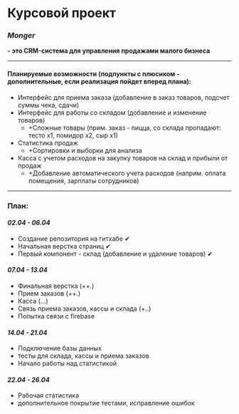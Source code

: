 # Курсовой проект
### ***Monger***
**- это CRM-система для управления продажами малого бизнеса**

***
#### Планируемые возможности (подпункты с плюсиком - дополнительные, если реализация пойдет вперед плана):
- Интерфейс для приема заказа (добавление в заказ товаров, подсчет суммы чека, сдачи)
- Интерфейс для работы со складом (добавление и изменение товаров)
  - +Сложные товары (прим. заказ - пицца, со склада пропадают: тесто х1, помидор х2, сыр х1)
- Статистика продаж
  - +Сортировки и выборки для анализа
- Касса с учетом расходов на закупку товаров на склад и прибыли от продаж
  - +Добавление автоматического учета расходов (наприм. оплата помещения, зарплаты сотрудников)

***
### План:

#### ***02.04 - 06.04***
- Создание репозитория на гитхабе ✔
- Начальная верстка страниц ✔
- Первый компонент - склад (добавление и удаление товаров) ✔

#### ***07.04 - 13.04***
- Финальная верстка (++.)
- Прием заказов (++.)
- Касса (...)
- Связь приема заказов, кассы и склада (+..)
- Попытка связи с firebase

#### ***14.04 - 21.04***
- Подключение базы данных
- тесты для склада, кассы и приема заказов
- Начало работы над статистикой

#### ***22.04 - 26.04***
- Рабочая статистика
- дополнительное покрытие тестами, исправление ошибок
